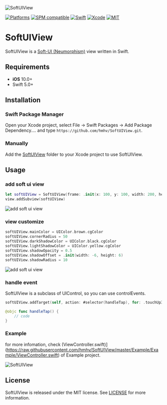 
![SoftUIView](https://raw.githubusercontent.com/hmhv/SoftUIView/master/assets/softuiview.png)

[![Platforms](https://img.shields.io/badge/platforms-iOS-lightgrey.svg)](https://github.com/hmhv/SoftUIView)
[![SPM compatible](https://img.shields.io/badge/SPM-Compatible-brightgreen.svg?style=flat)](https://swift.org/package-manager/)
[![Swift](https://img.shields.io/badge/Swift-5.0-orange.svg)](https://swift.org)
[![Xcode](https://img.shields.io/badge/Xcode-11.3-blue.svg)](https://developer.apple.com/xcode)
[![MIT](https://img.shields.io/badge/License-MIT-red.svg)](https://opensource.org/licenses/MIT)

# SoftUIView

SoftUIView is a [Soft-UI (Neumorphism)](https://uxdesign.cc/neumorphism-in-user-interfaces-b47cef3bf3a6) view written in Swift.

## Requirements

- **iOS** 10.0+
- Swift 5.0+

## Installation

### Swift Package Manager
Open your Xcode project, select File -> Swift Packages -> Add Package Dependency.... and type `https://github.com/hmhv/SoftUIView.git`.


### Manually 

Add the <a href="https://github.com/hmhv/SoftUIView/tree/master/Sources/SoftUIView">SoftUIView</a> folder to your Xcode project to use SoftUIView.</p>

## Usage

### add soft ui view

```swift
let softUIView = SoftUIView(frame: .init(x: 100, y: 100, width: 200, height: 200))
view.addSubview(softUIView)
```

![add soft ui view](https://raw.githubusercontent.com/hmhv/SoftUIView/master/assets/addview.png)

### view customize 

```swift
softUIView.mainColor = UIColor.brown.cgColor
softUIView.cornerRadius = 50
softUIView.darkShadowColor = UIColor.black.cgColor
softUIView.lightShadowColor = UIColor.yellow.cgColor
softUIView.shadowOpacity = 0.5
softUIView.shadowOffset = .init(width: -6, height: 6)
softUIView.shadowRadius = 10
```

![add soft ui view](https://raw.githubusercontent.com/hmhv/SoftUIView/master/assets/customview.png)

### handle event 

SoftUIView is a subclass of  UIControl, so you can use controlEvents.

```swift
softUIView.addTarget(self, action: #selector(handleTap), for: .touchUpInside)

@objc func handleTap() {
    // code
}
```

### Example

for more infomation, check (ViewController.swift)](https://raw.githubusercontent.com/hmhv/SoftUIView/master/Example/Example/ViewController.swift) of Example project.

![SoftUIView](https://raw.githubusercontent.com/hmhv/SoftUIView/master/assets/softuiview.gif)

## License

SoftUIView is released under the MIT license. See [LICENSE](https://github.com/hmhv/SoftUIView/blob/master/LICENSE) for more information.